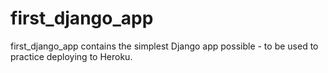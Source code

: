 # first_django_app
first_django_app contains the simplest Django app possible - to be used to practice deploying to Heroku.
